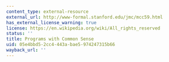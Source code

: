 ```yaml
---
content_type: external-resource
external_url: http://www-formal.stanford.edu/jmc/mcc59.html
has_external_license_warning: true
license: https://en.wikipedia.org/wiki/All_rights_reserved
status: ''
title: Programs with Common Sense
uid: 05e4bbd5-2cc4-443a-bae5-974247315b66
wayback_url: ''
---
```

